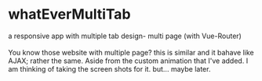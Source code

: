 # whatEverMultiTab
a responsive app with multiple tab design- multi page (with Vue-Router)
<br><br>
You know those website with multiple page? this is similar and it bahave like AJAX; rather the same. Aside from the custom animation that I've added. I am thinking of taking the screen shots for it. but... maybe later.
